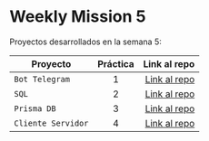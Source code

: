 # Weekly Mission 5

Proyectos desarrollados en la semana 5:

| Proyecto | Práctica | Link al repo |
| ------------- |:-------------:| -----:|
|`Bot Telegram`|1|[Link al repo](https://github.com/aydin-due/fizzbuzz)|
|`SQL`|2|[Link al repo](sql.md)|
|`Prisma DB`|3|[Link al repo](https://github.com/aydin-due/visual-thinking-api)|
|`Cliente Servidor`|4|[Link al repo](trello.md)|
